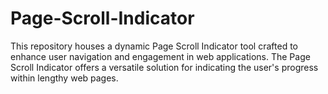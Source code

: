 # Page-Scroll-Indicator
This repository houses a dynamic Page Scroll Indicator tool crafted to enhance user navigation and engagement in web applications. The Page Scroll Indicator offers a versatile solution for indicating the user's progress within lengthy web pages. 
